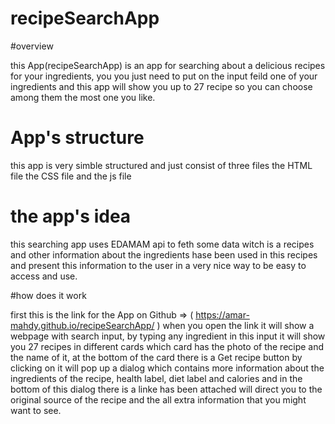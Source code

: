 # recipeSearchApp

#overview

this App(recipeSearchApp) is an app for searching about a delicious recipes for your ingredients, you you just need to put on the input feild one of your
ingredients and this app will show you up to 27 recipe so you can choose among them the most one you like.

# App's structure 

this app is very simble structured  and just consist of three files 
the HTML file
the CSS file
and the js file 

# the app's idea

this searching app uses EDAMAM api to feth some data witch is a recipes and other information about the ingredients hase been used in this recipes and present 
this information to the user in a very nice way to be easy to access and use.

#how does it work

first this is the link for the App on Github => ( https://amar-mahdy.github.io/recipeSearchApp/ ) 
when you open the link it will show a webpage with search input, by typing any ingredient in this input it will show you 27 recipes in different cards which card 
has the photo of the recipe and the name of it, at the bottom of the card there is a Get recipe button by clicking on it will pop up a dialog which contains more 
information about the ingredients of the recipe, health label, diet label and calories and in the bottom of this dialog there is a linke has been attached will 
direct you to the original source of the recipe and the all extra information that you might want to see.
